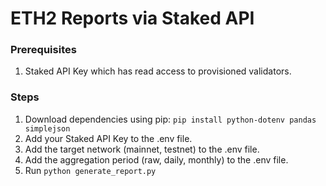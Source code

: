 # ETH2 Reports via Staked API

### Prerequisites

1. Staked API Key which has read access to provisioned validators.

### Steps

1. Download dependencies using pip: `pip install python-dotenv pandas simplejson`
2. Add your Staked API Key to the .env file.
3. Add the target network (mainnet, testnet) to the .env file.
4. Add the aggregation period (raw, daily, monthly) to the .env file.
5. Run `python generate_report.py`
